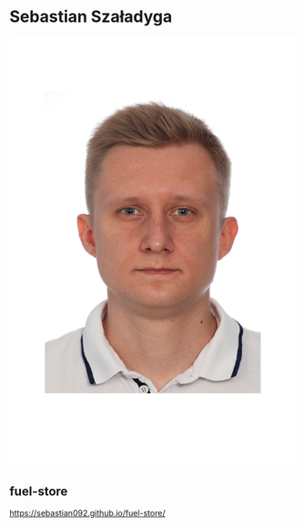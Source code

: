 # Sebastian Szaładyga
![Sebastian Szaładyga](images\Sebastian.jpg)
## fuel-store

https://sebastian092.github.io/fuel-store/



